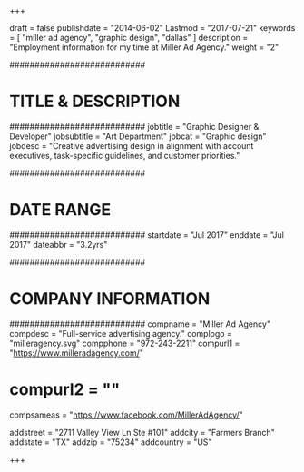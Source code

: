 +++

draft = false
publishdate = "2014-06-02"
Lastmod = "2017-07-21"
keywords = [ "miller ad agency", "graphic design", "dallas" ]
description = "Employment information for my time at Miller Ad Agency."
weight = "2"

###########################
# TITLE & DESCRIPTION
###########################
jobtitle    = "Graphic Designer & Developer"
jobsubtitle = "Art Department"
jobcat      = "Graphic design"
jobdesc     = "Creative advertising design in alignment with account executives, task-specific guidelines, and customer priorities."

###########################
# DATE RANGE
###########################
startdate   = "Jul 2017"
enddate     = "Jul 2017"
dateabbr    = "3.2yrs"

###########################
# COMPANY INFORMATION
###########################
compname    = "Miller Ad Agency"
compdesc    = "Full-service advertising agency."
complogo    = "milleragency.svg"
compphone   = "972-243-2211"
compurl1    = "https://www.milleradagency.com/"
# compurl2    = ""
compsameas  = "https://www.facebook.com/MillerAdAgency/"

addstreet   = "2711 Valley View Ln Ste #101"
addcity     = "Farmers Branch"
addstate    = "TX"
addzip      = "75234"
addcountry  = "US"

+++
